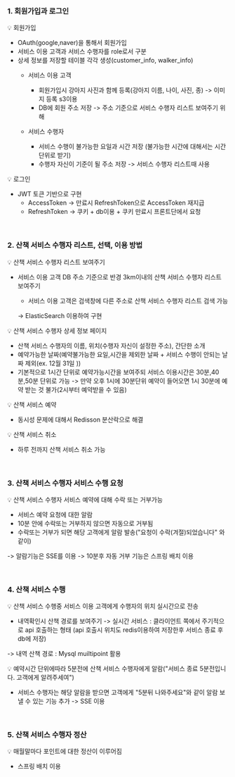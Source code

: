 ### 1. 회원가입과 로그인
:bulb: 회원가입 
- OAuth(google,naver)을 통해서 회원가입
- 서비스 이용 고객과 서비스 수행자를 role로서 구분
- 상세 정보를 저장할 테이블 각각 생성(customer_info, walker_info)
  -  서비스 이용 고객
     -  회원가입시 강아지 사진과 함께 등록(강아지 이름, 나이, 사진, 종) -> 이미지 등록 s3이용
     -  DB에 회원 주소 저장 -> 주소 기준으로 서비스 수행자 리스트 보여주기 위해

  - 서비스 수행자
     - 서비스 수행이 불가능한 요일과 시간 저장 (불가능한 시간에 대해서는 시간 단위로 받기)
     - 수행자 자신이 기준이 될 주소 저장 -> 서비스 수행자 리스트때 사용
   

💡 로그인
- JWT 토큰 기반으로 구현
  - AccessToken -> 만료시 RefreshToken으로 AccessToken 재지급
  - RefreshToken -> 쿠키 + db이용 + 쿠키 만료시 프론트단에서 요청

<br>

### 2. 산책 서비스 수행자 리스트, 선택, 이용 방법

💡 산책 서비스 수행자 리스트 보여주기
- 서비스 이용 고객 DB 주소 기준으로 반경 3km이내의 산책 서비스 수행자 리스트 보여주기
  - 서비스 이용 고객은 검색창에 다른 주소로 산책 서비스 수행자 리스트 검색 가능
    
  -> ElasticSearch 이용하여 구현

💡 산책 서비스 수행자 상세 정보 페이지
- 산책 서비스 수행자의 이름, 위치(수행자 자신이 설정한 주소), 간단한 소개
- 예약가능한 날짜(예약불가능한 요일,시간을 제외한 날짜 + 서비스 수행이 안되는 날짜 제외(ex. 12월 31일 ))
- 기본적으로 1시간 단위로 예약가능시간을 보여주되 서비스 이용시간은 30분,40분,50분 단위로 가능
   -> 만약 오후 1시에 30분단위 예약이 들어오면 1시 30분에 예약 받는 것 불가(2시부터 예약받을 수 있음)

💡 산책 서비스 예약
- 동시성 문제에 대해서 Redisson 분산락으로 해결 

💡 산책 서비스 취소
- 하루 전까지 산책 서비스 취소 가능

<br>

### 3. 산책 서비스 수행자 서비스 수행 요청

💡 산책 서비스 수행자 서비스 예약에 대해 수락 또는 거부가능
- 서비스 예약 요청에 대한 알람
- 10분 안에 수락또는 거부하지 않으면 자동으로 거부됨
- 수락또는 거부가 되면 해당 고객에게 알람 발송("요청이 수락(겨절)되었습니다" 와 같이)

->  알람기능은 SSE를 이용 
->  10분후 자동 거부 기능은 스프링 배치 이용

<br>

### 4. 산책 서비스 수행

💡 산책 서비스 수행중 서비스 이용 고객에게 수행자의 위치 실시간으로 전송
- 내역확인시 산책 경로를 보여주기
-> 실시간 서비스 : 클라이언트 쪽에서 주기적으로 api 호출하는 형태 (api 호출시 위치도 redis이용하여 저장한후 서비스 종료 후 db에 저장)
  
-> 내역 산책 경로 : Mysql muiltipoint 활용

💡 예약시간 단위에따라 5분전에 산책 서비스 수행자에게 알람("서비스 종료 5분전입니다. 고객에게 알려주세여")
- 서비스 수행자는 해당 알람을 받으면 고객에게 "5분뒤 나와주세요"와 같이 알람 보낼 수 있는 기능 추가
-> SSE 이용

<br>


### 5. 산책 서비스 수행자 정산

💡 매월말마다 포인트에 대한 정산이 이루어짐
- 스프링 배치 이용

